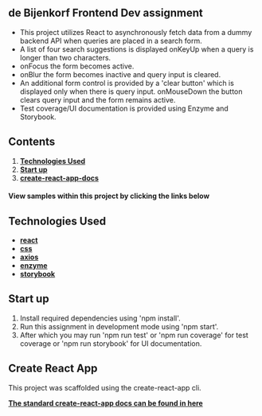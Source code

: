 ## de Bijenkorf Frontend Dev assignment

- This project utilizes React to asynchronously fetch data from a dummy backend API when queries are placed in a search form. 
- A list of four search suggestions is displayed onKeyUp when a query is longer than two characters. 
- onFocus the form becomes active.
- onBlur the form becomes inactive and query input is cleared.
- An additional form control is provided by a 'clear button' which is displayed only when there is query input. onMouseDown the button clears query input and the form remains active.
- Test coverage/UI documentation is provided using Enzyme and Storybook.

## Contents

1. **[Technologies Used](#technologies-used)**
2. **[Start up](#start-up)**
3. **[create-react-app-docs](#create-react-app)**

#### View samples within this project by clicking the links below
## Technologies Used

- **[react](./src/components/SearchFormContainer.js)**
- **[css](./src/css/SearchForm.css)**
- **[axios](./src/services/bijenkorfTruien.js)**
- **[enzyme](./src/__tests__/searchFormContainer.test.js)**
- **[storybook](./src/stories/index.js)**

## Start up

1. Install required dependencies using 'npm install'.
2. Run this assignment in development mode using 'npm start'.
3. After which you may run 'npm run test' or 'npm run coverage' for test coverage or 'npm run storybook' for UI documentation.

## Create React App

This project was scaffolded using the create-react-app cli. 

**[The standard create-react-app docs can be found in here](./create-react-app-docs.md)**
